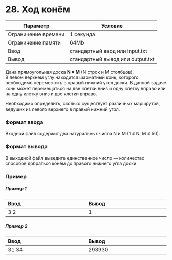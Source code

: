 # 28. Ход конём

| Параметр            | Условие                          |
|---------------------|----------------------------------|
| Ограничение времени | 1 секунда                        |
| Ограничение памяти  | 64Mb                             |
| Ввод                | стандартный ввод или input.txt   |
| Вывод               | стандартный вывод или output.txt |

Дана прямоугольная доска **N&nbsp;×&nbsp;M** (N строк и M столбцов).  
В левом верхнем углу находится шахматный конь, которого необходимо переместить в правый нижний угол доски. 
В данной задаче конь может перемещаться на две клетки вниз и одну клетку вправо или на одну клетку вниз и две клетки вправо.

Необходимо определить, сколько существует различных маршрутов, ведущих из левого верхнего в правый нижний угол.

### Формат ввода
Входной файл содержит два натуральных числа N и M (1&nbsp;≤&nbsp;N, M&nbsp;≤&nbsp;50).

### Формат вывода
В выходной файл выведите единственное число — количество способов добраться конём до правого нижнего угла доски.

### Пример

##### Пример 1
<table>
    <thead>
        <tr>
            <th width="250px" align="left">Ввод</th>
            <th width="250px" align="left">Вывод</th>
        </tr>
    </thead>
    <tr>
        <td>
            3 2
        </td>
        <td>
            1
        </td>
    </tr>
</table>

##### Пример 2
<table>
    <thead>
        <tr>
            <th width="250px" align="left">Ввод</th>
            <th width="250px" align="left">Вывод</th>
        </tr>
    </thead>
    <tr>
        <td>
            31 34
        </td>
        <td>
            293930
        </td>
    </tr>
</table>